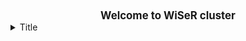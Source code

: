 <center><big><b>Welcome to WiSeR cluster</b></big></center>

<details>
<summary>Title</summary>

content!!!
</details>
